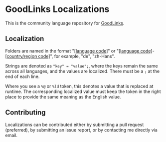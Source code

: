 # GoodLinks Localizations

This is the community language repository for [GoodLinks](https://goodlinks.app).

## Localization

Folders are named in the format "[[language code]](https://en.wikipedia.org/wiki/List_of_ISO_639-1_codes)" or "[[language code]](https://en.wikipedia.org/wiki/List_of_ISO_639-1_codes)-[[country/region code]](https://en.wikipedia.org/wiki/ISO_3166-1_alpha-2)", for example, "de", "zh-Hans".

Strings are denoted as `"key" = "value";`, where the keys remain the same across all languages, and the values are localized. There must be a `;` at the end of each line.

Where you see a `%@` or `%ld` token, this denotes a value that is replaced at runtime. The corresponding localized value must keep the token in the right place to provide the same meaning as the English value.

## Contributing

Localizations can be contributed either by submitting a pull request (preferred), by submitting an issue report, or by contacting me directly via email.